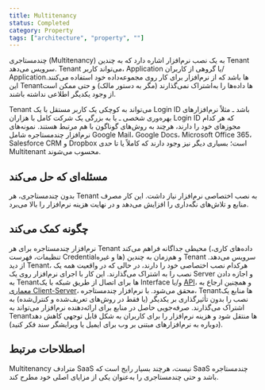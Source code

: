 ```yaml
---
title: Multitenancy
status: Completed
category: Property
tags: ["architecture", "property", ""]
---
```


چندمستاجری (Multitenancy) به یک نصب نرم‌افزار اشاره دارد که به چندین Tenant سرویس می‌دهد. Tenant می‌تواند کاربر، Application یا گروهی از کاربران/ Applicationها باشد که از نرم‌افزار برای کار روی مجموعه‌داده خود استفاده می‌کنند. این Tenantها داده‌ها را به‌اشتراک نمی‌گذارند (مگر به دستور مالک) و حتی ممکن است از وجود یکدیگر اطلاعی نداشته باشند.

Tenant می‌تواند به کوچکی یک کاربر مستقل با یک Login ID باشد ـ مثلاً نرم‌افزارهای بهره‌وری شخصی ـ یا به بزرگی یک شرکت کامل با هزاران Login ID که هر کدام مجوزهای خود را دارند، هرچند به روش‌های گوناگون با هم مرتبط هستند. نمونه‌های نرم‌افزار چندمستاجره شامل Google Mail، Google Docs، Microsoft Office 365، Salesforce CRM و Dropbox است؛ بسیاری دیگر نیز وجود دارند که کاملاً یا تا حدی Multitenant محسوب می‌شوند.

## مسئله‌ای که حل می‌کند

بدون چندمستاجری، هر Tenant به نصب اختصاصی نرم‌افزار نیاز داشت. این کار مصرف منابع و تلاش‌های نگه‌داری را افزایش می‌دهد و در نهایت هزینه نرم‌افزار را بالا می‌برد.

## چگونه کمک می‌کند

نرم‌افزار چندمستاجره برای هر Tenant محیطی جداگانه فراهم می‌کند (داده‌های کاری، تنظیمات، فهرست Credentialها و غیره) و هم‌زمان به چندین Tenant سرویس می‌دهد. از دید Tenant، هرکدام نصب اختصاصی خود را دارند، در حالی که در واقعیت همه یک نصب را به اشتراک می‌گذارند. این کار با اجرای نرم‌افزار روی یک Server و اجازه دادن به Tenantها برای اتصال از طریق شبکه با یک Interface و/یا [API](/application-programming-interface/)، و همچنین ارجاع به [معماری Client-Server](/client-server-architecture/)، محقق می‌شود. با نرم‌افزار چندمستاجره، Tenantها منابع یک نصب را بدون تأثیرگذاری بر یکدیگر (یا فقط در روش‌های تعریف‌شده و کنترل‌شده) به اشتراک می‌گذارند. صرفه‌جویی حاصل در منابع برای ارائه‌دهنده نرم‌افزار می‌تواند به Tenantها منتقل شود و هزینه نرم‌افزار را برای کاربران به شکل قابل توجهی کاهش دهد (دوباره به نرم‌افزارهای مبتنی بر وب برای ایمیل یا ویرایشگر سند فکر کنید).

## اصطلاحات مرتبط

Multitenancy مترادف SaaS نیست، هرچند بسیار رایج است که SaaS چندمستاجره باشد و حتی چندمستاجری را به‌عنوان یکی از مزایای اصلی خود مطرح کند.

